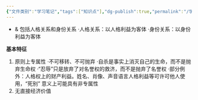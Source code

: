 ```yaml
---
{"文件类别":"学习笔记","tags":["知识点"],"dg-publish":true,"permalink":"/学习笔记/知识点/人身关系/","dgPassFrontmatter":true}
---
```


- & 包括人格关系和身份关系
·人格关系：以人格利益为客体
·身份关系：以身份利益为客体

**基本特征**
1. 原则上专属性
·不可移转、不可抛弃
·自杀是事实上消灭自己的生命，而不是抛弃生命权
·“忍辱”只是放弃了对名誉权的救济，而不是抛弃了名誉权
·部分例外：人格权上的财产利益。姓名、肖像、声音语言人格利益等可许可他人使用，“死别” 意义上可能具有非专属性
2. 无直接经济价值
